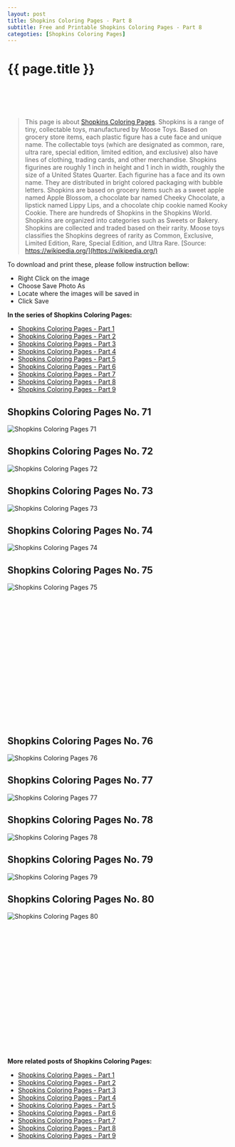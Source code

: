 ```yaml
---
layout: post
title: Shopkins Coloring Pages - Part 8
subtitle: Free and Printable Shopkins Coloring Pages - Part 8
categoties: [Shopkins Coloring Pages]
---
```

{{ page.title }}
================
<script async src="//pagead2.googlesyndication.com/pagead/js/adsbygoogle.js"></script><!-- UnderTitleAds --> <ins class="adsbygoogle" style="display:inline-block;width:468px;height:60px" data-ad-client="ca-pub-6753140515841889" data-ad-slot="4010138290"></ins><script> (adsbygoogle = window.adsbygoogle || []).push({}); </script>

> This page is about [Shopkins Coloring Pages](https://freecoloringpages.github.io/). Shopkins is a range of tiny, collectable toys, manufactured by Moose Toys. Based on grocery store items, each plastic figure has a cute face and unique name. The collectable toys (which are designated as common, rare, ultra rare, special edition, limited edition, and exclusive) also have lines of clothing, trading cards, and other merchandise. Shopkins figurines are roughly 1 inch in height and 1 inch in width, roughly the size of a United States Quarter. Each figurine has a face and its own name. They are distributed in bright colored packaging with bubble letters. Shopkins are based on grocery items such as a sweet apple named Apple Blossom, a chocolate bar named Cheeky Chocolate, a lipstick named Lippy Lips, and a chocolate chip cookie named Kooky Cookie. There are hundreds of Shopkins in the Shopkins World. Shopkins are organized into categories such as Sweets or Bakery. Shopkins are collected and traded based on their rarity. Moose toys classifies the Shopkins degrees of rarity as Common, Exclusive, Limited Edition, Rare, Special Edition, and Ultra Rare. [Source: https://wikipedia.org/](https://wikipedia.org/)

To download and print these, please follow instruction bellow:
* Right Click on the image 
* Choose Save Photo As 
* Locate where the images will be saved in 
* Click Save

**In the series of Shopkins Coloring Pages:**

* [Shopkins Coloring Pages - Part 1](https://freecoloringpages.github.io/2017/12/04/Shopkins-Coloring-Pages-part-1.html)
* [Shopkins Coloring Pages - Part 2](https://freecoloringpages.github.io/2017/12/04/Shopkins-Coloring-Pages-part-2.html)
* [Shopkins Coloring Pages - Part 3](https://freecoloringpages.github.io/2017/12/04/Shopkins-Coloring-Pages-part-3.html)
* [Shopkins Coloring Pages - Part 4](https://freecoloringpages.github.io/2017/12/04/Shopkins-Coloring-Pages-part-4.html)
* [Shopkins Coloring Pages - Part 5](https://freecoloringpages.github.io/2017/12/04/Shopkins-Coloring-Pages-part-5.html)
* [Shopkins Coloring Pages - Part 6](https://freecoloringpages.github.io/2017/12/04/Shopkins-Coloring-Pages-part-6.html)
* [Shopkins Coloring Pages - Part 7](https://freecoloringpages.github.io/2017/12/04/Shopkins-Coloring-Pages-part-7.html)
* [Shopkins Coloring Pages - Part 8](https://freecoloringpages.github.io/2017/12/04/Shopkins-Coloring-Pages-part-8.html)
* [Shopkins Coloring Pages - Part 9](https://freecoloringpages.github.io/2017/12/04/Shopkins-Coloring-Pages-part-9.html)

## Shopkins Coloring Pages No. 71
![Shopkins Coloring Pages 71](https://freecoloringpages.github.io/img3/Shopkins-Coloring-Pages%20(71).jpg "Shopkins Coloring Pages 71")

## Shopkins Coloring Pages No. 72
![Shopkins Coloring Pages 72](https://freecoloringpages.github.io/img3/Shopkins-Coloring-Pages%20(72).jpg "Shopkins Coloring Pages 72")

## Shopkins Coloring Pages No. 73
![Shopkins Coloring Pages 73](https://freecoloringpages.github.io/img3/Shopkins-Coloring-Pages%20(73).jpg "Shopkins Coloring Pages 73")

## Shopkins Coloring Pages No. 74
![Shopkins Coloring Pages 74](https://freecoloringpages.github.io/img3/Shopkins-Coloring-Pages%20(74).jpg "Shopkins Coloring Pages 74")

## Shopkins Coloring Pages No. 75
![Shopkins Coloring Pages 75](https://freecoloringpages.github.io/img3/Shopkins-Coloring-Pages%20(75).jpg "Shopkins Coloring Pages 75")

<script async src="//pagead2.googlesyndication.com/pagead/js/adsbygoogle.js"></script><!-- Texxtonly --><ins class="adsbygoogle" style="display:inline-block;width:336px;height:280px" data-ad-client="ca-pub-6753140515841889" data-ad-slot="3207852233"></ins><script>(adsbygoogle = window.adsbygoogle || []).push({}); </script>

## Shopkins Coloring Pages No. 76
![Shopkins Coloring Pages 76](https://freecoloringpages.github.io/img3/Shopkins-Coloring-Pages%20(76).jpg "Shopkins Coloring Pages 76")

## Shopkins Coloring Pages No. 77
![Shopkins Coloring Pages 77](https://freecoloringpages.github.io/img3/Shopkins-Coloring-Pages%20(77).jpg "Shopkins Coloring Pages 77")

## Shopkins Coloring Pages No. 78
![Shopkins Coloring Pages 78](https://freecoloringpages.github.io/img3/Shopkins-Coloring-Pages%20(78).jpg "Shopkins Coloring Pages 78")

## Shopkins Coloring Pages No. 79
![Shopkins Coloring Pages 79](https://freecoloringpages.github.io/img3/Shopkins-Coloring-Pages%20(79).jpg "Shopkins Coloring Pages 79")

## Shopkins Coloring Pages No. 80
![Shopkins Coloring Pages 80](https://freecoloringpages.github.io/img3/Shopkins-Coloring-Pages%20(80).jpg "Shopkins Coloring Pages 80")

<script async src="//pagead2.googlesyndication.com/pagead/js/adsbygoogle.js"></script><!-- Texxtonly --><ins class="adsbygoogle" style="display:inline-block;width:336px;height:280px" data-ad-client="ca-pub-6753140515841889" data-ad-slot="3207852233"></ins><script>(adsbygoogle = window.adsbygoogle || []).push({}); </script>

**More related posts of Shopkins Coloring Pages:**

* [Shopkins Coloring Pages - Part 1](https://freecoloringpages.github.io/2017/12/04/Shopkins-Coloring-Pages-part-1.html)
* [Shopkins Coloring Pages - Part 2](https://freecoloringpages.github.io/2017/12/04/Shopkins-Coloring-Pages-part-2.html)
* [Shopkins Coloring Pages - Part 3](https://freecoloringpages.github.io/2017/12/04/Shopkins-Coloring-Pages-part-3.html)
* [Shopkins Coloring Pages - Part 4](https://freecoloringpages.github.io/2017/12/04/Shopkins-Coloring-Pages-part-4.html)
* [Shopkins Coloring Pages - Part 5](https://freecoloringpages.github.io/2017/12/04/Shopkins-Coloring-Pages-part-5.html)
* [Shopkins Coloring Pages - Part 6](https://freecoloringpages.github.io/2017/12/04/Shopkins-Coloring-Pages-part-6.html)
* [Shopkins Coloring Pages - Part 7](https://freecoloringpages.github.io/2017/12/04/Shopkins-Coloring-Pages-part-7.html)
* [Shopkins Coloring Pages - Part 8](https://freecoloringpages.github.io/2017/12/04/Shopkins-Coloring-Pages-part-8.html)
* [Shopkins Coloring Pages - Part 9](https://freecoloringpages.github.io/2017/12/04/Shopkins-Coloring-Pages-part-9.html)


